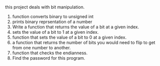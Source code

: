this project deals with bit manipulation.
1. function converts binary to unsigned int
2. prints binary reprsentation of a number
3. Write a function that returns the value of a bit at a given index.
4. sets the value of a bit to 1 at a given index.
5. function that sets the value of a bit to 0 at a given index.
6. a function that returns the number of bits you would need to flip to get from one number to another.
7.  function that checks the endianness.
8. Find the password for this program.
